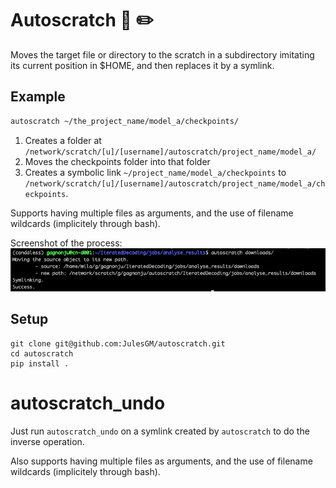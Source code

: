 
# Autoscratch 🚀  ✏️ 
Moves the target file or directory to the scratch in a subdirectory imitating its current position in $HOME, and then replaces it by a symlink.

## Example
```bash  
autoscratch ~/the_project_name/model_a/checkpoints/
```
1. Creates a folder at `/network/scratch/[u]/[username]/autoscratch/project_name/model_a/`
2. Moves the checkpoints folder into that folder
3. Creates a symbolic link `~/project_name/model_a/checkpoints` to `/network/scratch/[u]/[username]/autoscratch/project_name/model_a/checkpoints`.

Supports having multiple files as arguments, and the use of filename wildcards (implicitely through bash).

Screenshot of the process:
![](screenshot.png)

## Setup
```
git clone git@github.com:JulesGM/autoscratch.git
cd autoscratch
pip install .
```


# autoscratch_undo
Just run `autoscratch_undo` on a symlink created by `autoscratch` to do the inverse operation.

Also supports having multiple files as arguments, and the use of filename wildcards (implicitely through bash).